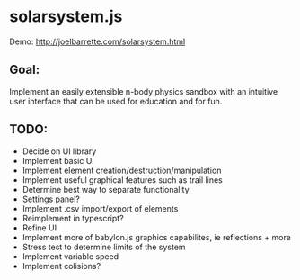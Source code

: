 # solarsystem.js

Demo: http://joelbarrette.com/solarsystem.html


## Goal: 
Implement an easily extensible n-body physics sandbox with an intuitive user interface that can be used for education and for fun.

## TODO:
+ Decide on UI library
+ Implement basic UI
+ Implement element creation/destruction/manipulation
+ Implement useful graphical features such as trail lines
+ Determine best way to separate functionality
+ Settings panel?
+ Implement .csv import/export of elements
+ Reimplement in typescript?
+ Refine UI
+ Implement more of babylon.js graphics capabilites, ie reflections + more
+ Stress test to determine limits of the system
+ Implement variable speed
+ Implement colisions?

